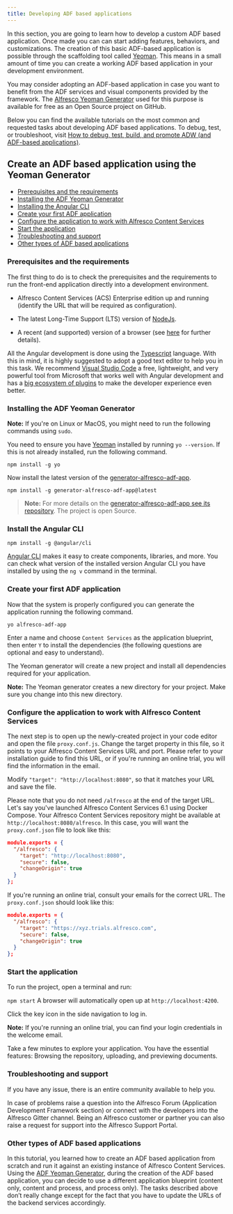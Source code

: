 ```yaml
---
title: Developing ADF based applications
---
```


In this section, you are going to learn how to develop a custom ADF based application. Once made you can can start adding features, behaviors, and customizations. The creation of this basic ADF-based application is possible through the scaffolding tool called [Yeoman](https://yeoman.io/). This means in a small amount of time you can create a working ADF based application in your development environment.

You may consider adopting an ADF-based application in case you want to benefit from the ADF services and visual components provided by the framework. The [Alfresco Yeoman Generator](https://github.com/Alfresco/generator-alfresco-adf-app) used for this purpose is available for free as an Open Source project on GitHub.

Below you can find the available tutorials on the most common and requested tasks about developing ADF based applications. To debug, test, or troubleshoot, visit [How to debug, test, build, and promote ADW (and ADF-based applications)](https://docs.alfresco.com/digital-workspace/latest/develop/introduction).

## Create an ADF based application using the Yeoman Generator
<!-- Jump-to links navigation -->
* [Prerequisites and the requirements](#Prereqs)
* [Installing the ADF Yeoman Generator](#ADFYeoman)
* [Installing the Angular CLI](#Angular)
* [Create your first ADF application](#CreateADF)
* [Configure the application to work with Alfresco Content Services](#Configure)
* [Start the application](#Start)
* [Troubleshooting and support](#Troubleshooting)
* [Other types of ADF based applications](#OtherADF)


### Prerequisites and the requirements <a id='Prereqs'></a>
The first thing to do is to check the prerequisites and the requirements to run the front-end application directly into a development environment.

* Alfresco Content Services (ACS) Enterprise edition up and running (identify the URL that will be required as configuration). 

* The latest Long-Time Support (LTS) version of [NodeJs](https://nodejs.org/en/).

* A recent (and supported) version of a browser (see [here](https://github.com/Alfresco/alfresco-ng2-components#browser-support) for further details).

All the Angular development is done using the [Typescript](https://www.typescriptlang.org/) language. With this in mind, it is highly suggested to adopt a good text editor to help you in this task. We recommend [Visual Studio Code](https://code.visualstudio.com/) a free, lightweight, and very powerful tool from Microsoft that works well with Angular development and has a [big ecosystem of plugins](https://marketplace.visualstudio.com/VSCode) to make the developer experience even better.

### Installing the ADF Yeoman Generator <a id='ADFYeoman'></a>
**Note:** If you're on Linux or MacOS, you might need to run the following commands using `sudo`.

You need to ensure you have [Yeoman](https://yeoman.io/) installed by running `yo --version`. If this is not already installed, run the following command.

```shell
npm install -g yo
```

Now install the latest version of the [generator-alfresco-adf-app](https://github.com/Alfresco/generator-alfresco-adf-app).

```shell
npm install -g generator-alfresco-adf-app@latest
```

> **Note:** For more details on the [generator-alfresco-adf-app see its repository](https://github.com/Alfresco/generator-alfresco-adf-app). The project is open Source.

### Install the Angular CLI <a id='Angular'></a>

```shell
npm install -g @angular/cli
```

[Angular CLI](https://cli.angular.io/) makes it easy to create components, libraries, and more. You can check what version of the installed version Angular CLI you have installed by using the `ng v` command in the terminal.

### Create your first ADF application <a id='CreateADF'></a>

Now that the system is properly configured you can generate the application running the following command.

```shell
yo alfresco-adf-app
```

Enter a name and choose `Content Services` as the application blueprint, then enter `Y` to install the dependencies (the following questions are optional and easy to understand).

The Yeoman generator will create a new project and install all dependencies required for your application.

**Note:** The Yeoman generator creates a new directory for your project. Make sure you change into this new directory.

### Configure the application to work with Alfresco Content Services <a id='Configure'></a>
The next step is to open up the newly-created project in your code editor and open the file `proxy.conf.js`. Change the target property in this file, so it points to your Alfresco Content Services URL and port. Please refer to your installation guide to find this URL, or if you're running an online trial, you will find the information in the email.

Modify `"target": "http://localhost:8080"`, so that it matches your URL and save the file.

Please note that you do not need `/alfresco` at the end of the target URL. Let's say you've launched Alfresco Content Services 6.1 using Docker Compose. Your Alfresco Content Services repository might be available at `http://localhost:8080/alfresco`. In this case, you will want the `proxy.conf.json` file to look like this:

```JSON
module.exports = {
  "/alfresco": {
    "target": "http://localhost:8080",
    "secure": false,
    "changeOrigin": true
  }
};
```

If you're running an online trial, consult your emails for the correct URL. The `proxy.conf.json` should look like this:

```JSON
module.exports = {
  "/alfresco": {
    "target": "https://xyz.trials.alfresco.com",
    "secure": false,
    "changeOrigin": true
  }
};
```

### Start the application <a id='Start'></a>
To run the project, open a terminal and run:

`npm start`
A browser will automatically open up at `http://localhost:4200`.

Click the key icon in the side navigation to log in.

**Note:** If you're running an online trial, you can find your login credentials in the welcome email.

Take a few minutes to explore your application. You have the essential features: Browsing the repository, uploading, and previewing documents.

### Troubleshooting and support <a id='Troubleshooting'></a>
If you have any issue, there is an entire community available to help you.
<!-- insert links? -->
In case of problems raise a question into the Alfresco Forum (Application Development Framework section) or connect with the developers into the Alfresco Gitter channel. Being an Alfresco customer or partner you can also raise a request for support into the Alfresco Support Portal.

### Other types of ADF based applications <a id='OtherADF'></a>
In this tutorial, you learned how to create an ADF based application from scratch and run it against an existing instance of Alfresco Content Services. Using the [ADF Yeoman Generator](https://github.com/Alfresco/generator-alfresco-adf-app), during the creation of the ADF based application, you can decide to use a different application blueprint (content only, content and process, and process only). The tasks described above don’t really change except for the fact that you have to update the URLs of the backend services accordingly.
